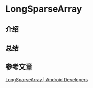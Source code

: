 # LongSparseArray

## 介绍


## 总结



## 参考文章
[LongSparseArray | Android Developers](https://developer.android.google.cn/reference/kotlin/androidx/collection/LongSparseArray)
